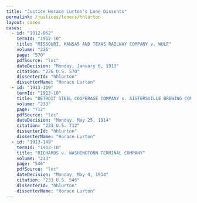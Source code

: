 ```yaml
---
title: "Justice Horace Lurton's Lone Dissents"
permalink: /justices/loners/hhlurton
layout: cases
cases:
  - id: "1912-062"
    termId: "1912-10"
    title: "MISSOURI, KANSAS AND TEXAS RAILWAY COMPANY v. WULF"
    volume: "226"
    page: "570"
    pdfSource: "loc"
    dateDecision: "Monday, January 6, 1913"
    citation: "226 U.S. 570"
    dissenterId: "hhlurton"
    dissenterName: "Horace Lurton"
  - id: "1913-119"
    termId: "1913-10"
    title: "DETROIT STEEL COOPERAGE COMPANY v. SISTERSVILLE BREWING COMPANY"
    volume: "233"
    page: "712"
    pdfSource: "loc"
    dateDecision: "Monday, May 25, 1914"
    citation: "233 U.S. 712"
    dissenterId: "hhlurton"
    dissenterName: "Horace Lurton"
  - id: "1913-149"
    termId: "1913-10"
    title: "RICHARDS v. WASHINGTONN TERMINAL COMPANY"
    volume: "233"
    page: "546"
    pdfSource: "loc"
    dateDecision: "Monday, May 4, 1914"
    citation: "233 U.S. 546"
    dissenterId: "hhlurton"
    dissenterName: "Horace Lurton"
---
```

